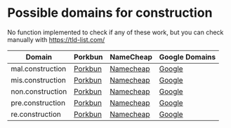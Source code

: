 # Possible domains for construction

No function implemented to check if any of these work, but you can check manually with https://tld-list.com/

| Domain | Porkbun | NameCheap | Google Domains |
|---|---|---|---|
| mal.construction | [Porkbun](https://porkbun.com/checkout/search?prb=e814663da1&tlds=&idnLanguage=&search=search&q=mal.construction) | [Namecheap](https://www.namecheap.com/domains/registration/results/?domain=mal.construction) | [Google](https://domains.google.com/registrar/search?searchTerm=mal.construction) |
| mis.construction | [Porkbun](https://porkbun.com/checkout/search?prb=e814663da1&tlds=&idnLanguage=&search=search&q=mis.construction) | [Namecheap](https://www.namecheap.com/domains/registration/results/?domain=mis.construction) | [Google](https://domains.google.com/registrar/search?searchTerm=mis.construction) |
| non.construction | [Porkbun](https://porkbun.com/checkout/search?prb=e814663da1&tlds=&idnLanguage=&search=search&q=non.construction) | [Namecheap](https://www.namecheap.com/domains/registration/results/?domain=non.construction) | [Google](https://domains.google.com/registrar/search?searchTerm=non.construction) |
| pre.construction | [Porkbun](https://porkbun.com/checkout/search?prb=e814663da1&tlds=&idnLanguage=&search=search&q=pre.construction) | [Namecheap](https://www.namecheap.com/domains/registration/results/?domain=pre.construction) | [Google](https://domains.google.com/registrar/search?searchTerm=pre.construction) |
| re.construction | [Porkbun](https://porkbun.com/checkout/search?prb=e814663da1&tlds=&idnLanguage=&search=search&q=re.construction) | [Namecheap](https://www.namecheap.com/domains/registration/results/?domain=re.construction) | [Google](https://domains.google.com/registrar/search?searchTerm=re.construction) |
